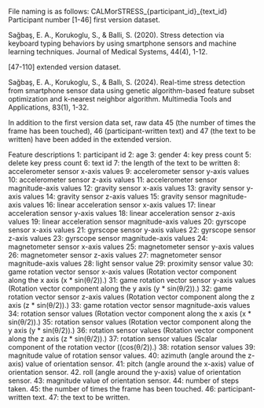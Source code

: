 File naming is as follows: CALMorSTRESS_{participant_id}_{text_id} Participant number [1-46] first version dataset.

Sağbaş, E. A., Korukoglu, S., & Balli, S. (2020). Stress detection via keyboard typing behaviors by using smartphone sensors and machine learning techniques. Journal of Medical Systems, 44(4), 1-12.

[47-110] extended version dataset.

Sağbaş, E. A., Korukoglu, S., & Ballı, S. (2024). Real-time stress detection from smartphone sensor data using genetic algorithm-based feature subset optimization and k-nearest neighbor algorithm. Multimedia Tools and Applications, 83(1), 1-32.

In addition to the first version data set, raw data 45 (the number of times the frame has been touched), 46 (participant-written text) and 47 (the text to be written) have been added in the extended version.

Feature descriptions
1: participant id
2: age
3: gender
4: key press count
5: delete key press count 6: text id
7: the length of the text to be written
8: accelerometer sensor x-axis values
9: accelerometer sensor y-axis values
10: accelerometer sensor z-axis values
11: accelerometer sensor magnitude-axis values 12: gravity sensor x-axis values
13: gravity sensor y-axis values
14: gravity sensor z-axis values
15: gravity sensor magnitude-axis values
16: linear acceleration sensor x-axis values
17: linear acceleration sensor y-axis values
18: linear acceleration sensor z-axis values
19: linear acceleration sensor magnitude-axis values 20: gyrscope sensor x-axis values
21: gyrscope sensor y-axis values
22: gyrscope sensor z-axis values
23: gyrscope sensor magnitude-axis values
24: magnetometer sensor x-axis values
25: magnetometer sensor y-axis values
26: magnetometer sensor z-axis values
27: magnetometer sensor magnitude-axis values
28: light sensor value
29: proximity sensor value
30: game rotation vector sensor x-axis values (Rotation vector component along the x axis (x * sin(θ/2)).)
31: game rotation vector sensor y-axis values (Rotation vector component along the y axis (y * sin(θ/2)).)
32: game rotation vector sensor z-axis values (Rotation vector component along the z axis (z * sin(θ/2)).)
33: game rotation vector sensor magnitude-axis values
34: rotation sensor values (Rotation vector component along the x axis (x * sin(θ/2)).) 35: rotation sensor values (Rotation vector component along the y axis (y * sin(θ/2)).) 36: rotation sensor values (Rotation vector component along the z axis (z * sin(θ/2)).) 37: rotation sensor values (Scalar component of the rotation vector ((cos(θ/2)).)
38: rotation sensor values
39: magnitude value of rotation sensor values.
40: azimuth (angle around the z-axis) value of orientation sensor.
41: pitch (angle around the x-axis) value of orientation sensor.
42. roll (angle around the y-axis) value of orientation sensor.
43: magnitude value of orientation sensor.
44: number of steps taken.
45: the number of times the frame has been touched.
46: participant-written text.
47: the text to be written.
